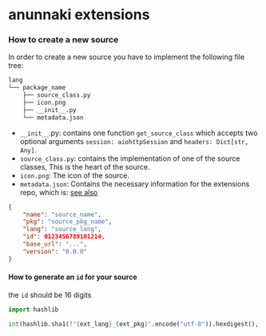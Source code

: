 # anunnaki extensions

### How to create a new source

In order to create a new source you have to implement the following file tree:

```bash
lang
└── package_name
    ├── source_class.py
    ├── icon.png
    ├── __init__.py
    └── metadata.json
```

- `__init__`.py: contains one function `get_source_class` which accepts two optional arguments `session: aiohttpSession` and `headers: Dict[str, Any]`.
- `source_class.py`: contains the implementation of one of the source classes, This is the heart of the source.
- `icon.png`: The icon of the source.
- `metadata.json`: Contains the necessary information for the extensions repo, which is: [see also](#how-to-generate-an-id-for-your-source)

```json
{
    "name": "source_name",
    "pkg": "source_pkg_name",
    "lang": "source_lang",
    "id": 0123456789101214,
    "base_url": "...",
    "version": "0.0.0"
}
```

#### How to generate an `id` for your source

the `id` should be 16 digits

```python
import hashlib

int(hashlib.sha1(f"{ext_lang}_{ext_pkg}".encode("utf-8")).hexdigest(), 16) % (10 ** 16)

```
